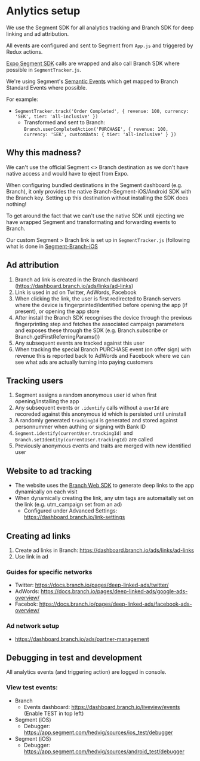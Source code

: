 # Anlytics setup

We use the Segment SDK for all analytics tracking and Branch SDK for deep linking and ad attribution.

All events are configured and sent to Segment from `App.js` and triggered by Redux actions.

[Expo Segment SDK](https://github.com/expo/expo/blob/master/ios/Exponent/Versioned/Core/Api/EXSegment.m) calls are wrapped and also call Branch SDK where possible in `SegmentTracker.js`.

We're using Segment's [Semantic Events](https://segment.com/docs/spec/semantic/) which get mapped to Branch Standard Events where possible.

For example:

* `SegmentTracker.track('Order Completed', { revenue: 100, currency: 'SEK', tier: 'all-inclusive' })`
  * Transformed and sent to Branch: `Branch.userCompletedAction('PURCHASE', { revenue: 100, currency: 'SEK', customData: { tier: 'all-inclusive' } })`

## Why this madness?

We can't use the official Segment <> Branch destination as we don't have native access and would have to eject from Expo.

When configuring bundled destinations in the Segment dashboard (e.g. Branch), it only provides the native Branch-Segment-iOS/Android SDK with the Branch key. Setting up this destination without installing the SDK does nothing!

To get around the fact that we can't use the native SDK until ejecting we have wrapped Segment and transformating and forwarding events to Branch.

Our custom Segment > Brach link is set up in `SegmentTracker.js` (following what is done in [Segment-Branch-iOS](https://github.com/BranchMetrics/Segment-Branch-iOS/blob/master/Pod/Classes/BNCBranchIntegration.m)

## Ad attribution

1.  Branch ad link is created in the Branch dashboard (https://dashboard.branch.io/ads/links/ad-links)
2.  Link is used in ad on Twitter, AdWords, Facebook
3.  When clicking the link, the user is first redirected to Branch servers where the device is fingerprinted/identified before opening the app (if present), or opening the app store
4.  After install the Branch SDK recognises the device through the previous fingerprinting step and fetches the associated campaign parameters and exposes these through the SDK (e.g. Branch.subscribe or Branch.getFirstReferringParams())
5.  Any subsequent events are tracked against this user
6.  When tracking the special Branch PURCHASE event (on offer sign) with revenue this is reported back to AdWords and Facebook where we can see what ads are actually turning into paying customers

## Tracking users

1.  Segment assigns a random anonymous user id when first opening/installing the app
2.  Any subsequent events or `.identify` calls without a `userId` are recoreded against this anonymous id which is persisted until uninstall
3.  A randomly generated `trackingId` is generated and stored against personnummer when authing or signing with Bank ID
4.  `Segment.identify(currentUser.trackingId)` and `Branch.setIdentity(currentUser.trackingId)` are called
5.  Previously anonymous events and traits are merged with new identified user

## Website to ad tracking

* The website uses the [Branch Web SDK](https://github.com/BranchMetrics/web-branch-deep-linking) to
  generate deep links to the app dynamically on each visit
* When dynamically creating the link, any utm tags are automaitally set on the link (e.g. utm_campaign set
  from an ad)
  * Configured under Advanced Settings: https://dashboard.branch.io/link-settings

## Creating ad links

1.  Create ad links in Branch: https://dashboard.branch.io/ads/links/ad-links
2.  Use link in ad

### Guides for specific networks

* Twitter: https://docs.branch.io/pages/deep-linked-ads/twitter/
* AdWords: https://docs.branch.io/pages/deep-linked-ads/google-ads-overview/
* Facebok: https://docs.branch.io/pages/deep-linked-ads/facebook-ads-overview/

### Ad network setup

* https://dashboard.branch.io/ads/partner-management

## Debugging in test and development

All analytics events (and triggering action) are logged in console.

### View test events:

* Branch
  * Events dashboard: https://dashboard.branch.io/liveview/events (Enable TEST in top left)
* Segment (iOS)
  * Debugger: https://app.segment.com/hedvig/sources/ios_test/debugger
* Segment (iOS)
  * Debugger: https://app.segment.com/hedvig/sources/android_test/debugger
